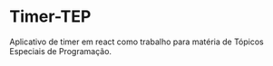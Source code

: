 # Timer-TEP
Aplicativo de timer em react como trabalho para matéria de Tópicos Especiais de Programação.
